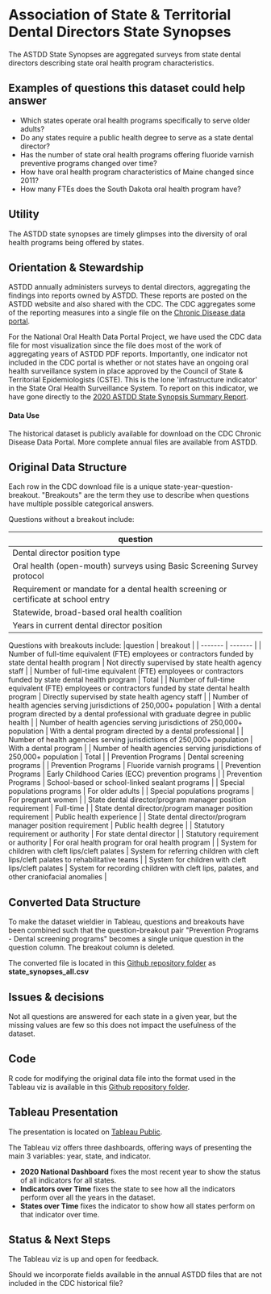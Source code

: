 # Association of State & Territorial Dental Directors State Synopses

The ASTDD State Synopses are aggregated surveys from state dental directors describing state oral health program characteristics. 


## Examples of questions this dataset could help answer

* Which states operate oral health programs specifically to serve older adults?
* Do any states require a public health degree to serve as a state dental director?
* Has the number of state oral health programs offering fluoride varnish preventive programs changed over time?
* How have oral health program characteristics of Maine changed since 2011?
* How many FTEs does the South Dakota oral health program have?

## Utility

The ASTDD state synopses are timely glimpses into the diversity of oral health programs being offered by states. 

## Orientation & Stewardship  

ASTDD annually administers surveys to dental directors, aggregating the findings into reports owned by ASTDD. These reports are posted on the ASTDD website and also shared with the CDC. The CDC aggregates some of the reporting measures into a single file on the [Chronic Disease data portal](https://chronicdata.cdc.gov/Oral-Health/ASTDD-Synopses-of-State-Oral-Health-Programs-Selec/vwmz-4ja3/data). 

For the National Oral Health Data Portal Project, we have used the CDC data file for most visualization since the file does most of the work of aggregating years of ASTDD PDF reports. Importantly, one indicator not included in the CDC portal is whether or not states have an ongoing oral health surveillance system in place approved by the Council of State & Territorial Epidemiologists (CSTE). This is the lone 'infrastructure indicator' in the State Oral Health Surveillance System. To report on this indicator, we have gone directly to the [2020 ASTDD State Synopsis Summary Report](https://www.astdd.org/docs/2020-synopses-report.pdf).

#### Data Use

The historical dataset is publicly available for download on the CDC Chronic Disease Data Portal. More complete annual files are available from ASTDD.

## Original Data Structure

Each row in the CDC download file is a unique state-year-question-breakout. "Breakouts" are the term they use to describe when questions have multiple possible categorical answers. 

Questions without a breakout include:

|question | 
| ------- | 
| Dental director position type	| 
| Oral health (open-mouth) surveys using Basic Screening Survey protocol	| 
| Requirement or mandate for a dental health screening or certificate at school entry	| 
| Statewide, broad-based oral health coalition	| 
| Years in current dental director position	| 

Questions with breakouts include:
|question | breakout |
| ------- | ------- | 
| Number of full-time equivalent (FTE) employees or contractors funded by state dental health program	| Not directly supervised by state health agency staff |
| Number of full-time equivalent (FTE) employees or contractors funded by state dental health program	| Total |
| Number of full-time equivalent (FTE) employees or contractors funded by state dental health program	| Directly supervised by state health agency staff |
| Number of health agencies serving jurisdictions of 250,000+ population | With a dental program directed by a dental professional with graduate degree in public health |
| Number of health agencies serving jurisdictions of 250,000+ population | With a dental program directed by a dental professional |
| Number of health agencies serving jurisdictions of 250,000+ population | With a dental program |
| Number of health agencies serving jurisdictions of 250,000+ population | Total |
| Prevention Programs | Dental screening programs |
| Prevention Programs | Fluoride varnish programs |
| Prevention Programs | Early Childhood Caries (ECC) prevention programs |
| Prevention Programs | School-based or school-linked sealant programs |
| Special populations programs | For older adults |
| Special populations programs | For pregnant women |
| State dental director/program manager position requirement | Full-time |
| State dental director/program manager position requirement | Public health experience |
| State dental director/program manager position requirement | Public health degree |
| Statutory requirement or authority | For state dental director |
| Statutory requirement or authority | For oral health program for oral health program |
| System for children with cleft lips/cleft palates | System for referring children with cleft lips/cleft palates to rehabilitative teams |
| System for children with cleft lips/cleft palates | System for recording children with cleft lips, palates, and other craniofacial anomalies |


## Converted Data Structure

To make the dataset wieldier in Tableau, questions and breakouts have been combined such that the question-breakout pair "Prevention Programs - Dental screening programs" becomes a single unique question in the question column. The breakout column is deleted.

The converted file is located in this [Github repository folder](https://github.com/PositiveSumData/NationalOralHealthDataPortal/tree/master/Data/ASTDD_State_Synopses) as **state_synopses_all.csv**

## Issues & decisions

Not all questions are answered for each state in a given year, but the missing values are few so this does not impact the usefulness of the dataset.

## Code

R code for modifying the original data file into the format used in the Tableau viz is available in this [Github repository folder](https://github.com/PositiveSumData/NationalOralHealthDataPortal/tree/master/Data/ASTDD_State_Synopses). 


## Tableau Presentation

The presentation is located on [Tableau Public](https://public.tableau.com/profile/association.of.state.territorial.dental.directors#!/vizhome/ASTDDStateSynopses/Orientation).

The Tableau viz offers three dashboards, offering ways of presenting the main 3 variables: year, state, and indicator. 

* **2020 National Dashboard** fixes the most recent year to show the status of all indicators for all states.
* **Indicators over Time** fixes the state to see how all the indicators perform over all the years in the dataset.
* **States over Time** fixes the indicator to show how all states perform on that indicator over time.


## Status & Next Steps

The Tableau viz is up and open for feedback.

Should we incorporate fields available in the annual ASTDD files that are not included in the CDC historical file?
